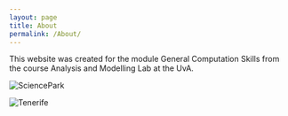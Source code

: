 ```yaml
---
layout: page
title: About
permalink: /About/
---
```


This website was created for the module General Computation Skills from the course Analysis and Modelling Lab at the UvA.

![SciencePark](https://user-images.githubusercontent.com/60137488/73174466-1cfb5a80-4108-11ea-8bb2-de2327390d38.jpg)

![Tenerife](https://user-images.githubusercontent.com/60137488/73175169-da3a8200-4109-11ea-9bca-e5e86205da00.jpg)
